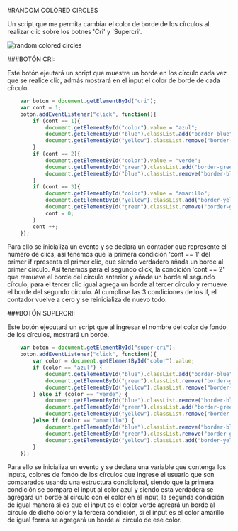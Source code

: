 #RANDOM COLORED CIRCLES

Un script que me permita cambiar el color de borde de los círculos al realizar clic sobre los botnes 'Cri' y 'Supercri'.

![random colored circles](http://i63.tinypic.com/x2wdgj.jpg)

###BOTÓN CRI:

Este botón ejeutará un script que muestre un borde en los círculo cada vez que se realice clic, admás mostrará en el input el color de borde de cada círculo.

```javascript
    var boton = document.getElementById("cri");
    var cont = 1;
    boton.addEventListener("click", function(){
        if (cont == 1){
            document.getElementById("color").value = "azul";
            document.getElementById("blue").classList.add("border-blue");
            document.getElementById("yellow").classList.remove("border-yellow");
        }
        if (cont == 2){
            document.getElementById("color").value = "verde";
            document.getElementById("green").classList.add("border-green");
            document.getElementById("blue").classList.remove("border-blue");
        }
        if (cont == 3){
            document.getElementById("color").value = "amarillo";
            document.getElementById("yellow").classList.add("border-yellow");
            document.getElementById("green").classList.remove("border-green");
            cont = 0;
        }
        cont ++;
    });
```

Para ello se inicializa un evento y se declara un contador que represente el número de clics, así tenemos que la primera condición 'cont == 1' del primer if rpresenta el primer clic, que siendo verdadero añada un borde al primer círculo. Así tenemos para el segundo click, la condición 'cont == 2' que remueve el borde del círculo anterior y añade un borde al segundo círculo, para el tercer clic igual agrega un borde al tercer círculo y remueve el borde del segundo círculo. Al cumplirse las 3 condiciones de los if, el contador vuelve a cero y se reinicializa de nuevo todo.


###BOTÓN SUPERCRI:

Este botón ejecutará un script que al ingresar el nombre del color de fondo de los círculos, mostrará un borde.

```javascript
    var boton = document.getElementById("super-cri");
    boton.addEventListener("click", function(){
        var color = document.getElementById("color").value;
        if (color == "azul") {
            document.getElementById("blue").classList.add("border-blue");
            document.getElementById("green").classList.remove("border-green");
            document.getElementById("yellow").classList.remove("border-yellow");
        } else if (color == "verde") {
            document.getElementById("blue").classList.remove("border-blue");
            document.getElementById("green").classList.add("border-green");
            document.getElementById("yellow").classList.remove("border-yellow");
        }else if (color == "amarillo") {
            document.getElementById("blue").classList.remove("border-blue");
            document.getElementById("green").classList.remove("border-green");
            document.getElementById("yellow").classList.add("border-yellow");
        }
    });
```

Para ello se inicializa un evento y se declara una variable que contenga los inputs, colores de fondo de los círculos que ingrese el usuario que son comparados usando una estructura condicional, siendo que la primera condición se compara el input al color azul y siendo esta verdadera se agregará un borde al círculo con el color en el input, la segunda condición de igual manera si es que el input es el color verde agreará un borde al círculo de dicho color y la tercera condición, si el input es el color amarillo de igual forma se agregará un borde al círculo de ese color.
